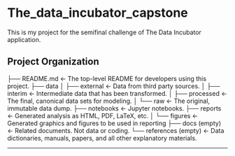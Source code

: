 # The_data_incubator_capstone
This is my project for the semifinal challenge of The Data Incubator application.

Project Organization
--------------------
  ├── README.md          <- The top-level README for developers using this project.
  ├── data
  │   ├── external       <- Data from third party sources.
  │   ├── interim        <- Intermediate data that has been transformed.
│   ├── processed      <- The final, canonical data sets for modeling.
│   └── raw            <- The original, immutable data dump.
├── notebooks          <- Jupyter notebooks.
├── reports            <- Generated analysis as HTML, PDF, LaTeX, etc.
│   └── figures        <- Generated graphics and figures to be used in reporting
├── docs (empty)       <- Related documents. Not data or coding.
└── references (empty) <- Data dictionaries, manuals, papers, and all other explanatory materials.

-------------------
